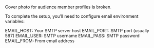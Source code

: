 Cover photo for audience member profiles is broken. 

To complete the setup, you'll need to configure email environment variables:

EMAIL_HOST: Your SMTP server host
EMAIL_PORT: SMTP port (usually 587)
EMAIL_USER: SMTP username
EMAIL_PASS: SMTP password
EMAIL_FROM: From email address